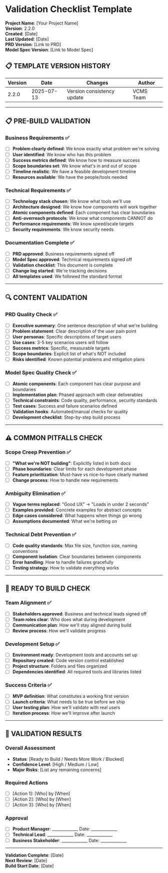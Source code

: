 # Validation Checklist Template

**Project Name**: [Your Project Name]  
**Version**: 2.2.0  
**Created**: [Date]  
**Last Updated**: [Date]  
**PRD Version**: [Link to PRD]  
**Model Spec Version**: [Link to Model Spec]

## 📋 **TEMPLATE VERSION HISTORY**
| Version | Date | Changes | Author |
|---------|------|---------|---------|
| 2.2.0 | 2025-07-13 | Version consistency update | VCMS Team |

---

## 📋 **PRE-BUILD VALIDATION**

### Business Requirements ✅
- [ ] **Problem clearly defined**: We know exactly what problem we're solving
- [ ] **User identified**: We know who has this problem
- [ ] **Success metrics defined**: We know how to measure success
- [ ] **Scope boundaries set**: We know what's in and out of scope
- [ ] **Timeline realistic**: We have a feasible development timeline
- [ ] **Resources available**: We have the people/tools needed

### Technical Requirements ✅
- [ ] **Technology stack chosen**: We know what tools we'll use
- [ ] **Architecture designed**: We know how components will work together
- [ ] **Atomic components defined**: Each component has clear boundaries
- [ ] **Anti-overreach protocols**: We know what components CANNOT do
- [ ] **Performance requirements**: We know speed/scale targets
- [ ] **Security requirements**: We know security needs

### Documentation Complete ✅
- [ ] **PRD approved**: Business requirements signed off
- [ ] **Model Spec approved**: Technical requirements signed off
- [ ] **Validation checklist**: This document is complete
- [ ] **Change log started**: We're tracking decisions
- [ ] **All templates used**: We followed the standard format

---

## 🔍 **CONTENT VALIDATION**

### PRD Quality Check ✅
- [ ] **Executive summary**: One sentence description of what we're building
- [ ] **Problem statement**: Clear description of the user pain point
- [ ] **User personas**: Specific descriptions of target users
- [ ] **Use cases**: 3-5 key scenarios users will follow
- [ ] **Success metrics**: Specific, measurable targets
- [ ] **Scope boundaries**: Explicit list of what's NOT included
- [ ] **Risks identified**: Known potential problems and mitigation plans

### Model Spec Quality Check ✅
- [ ] **Atomic components**: Each component has clear purpose and boundaries
- [ ] **Implementation plan**: Phased approach with clear deliverables
- [ ] **Technical constraints**: Code quality, performance, security standards
- [ ] **Test cases**: Success and failure scenarios defined
- [ ] **Validation hooks**: Automated/manual checks for quality
- [ ] **Development checklist**: Step-by-step build process

---

## ⚠️ **COMMON PITFALLS CHECK**

### Scope Creep Prevention ✅
- [ ] **"What we're NOT building"**: Explicitly listed in both docs
- [ ] **Phase boundaries**: Clear limits for each development phase
- [ ] **Feature prioritization**: Must-have vs nice-to-have clearly marked
- [ ] **Change process**: How to handle new requirements

### Ambiguity Elimination ✅
- [ ] **Vague terms replaced**: "Good UX" → "Loads in under 2 seconds"
- [ ] **Examples provided**: Concrete examples for abstract concepts
- [ ] **Edge cases considered**: What happens when things go wrong
- [ ] **Assumptions documented**: What we're betting on

### Technical Debt Prevention ✅
- [ ] **Code quality standards**: Max file size, function size, naming conventions
- [ ] **Component isolation**: Clear boundaries between components
- [ ] **Error handling**: How to handle failures gracefully
- [ ] **Testing strategy**: How to validate everything works

---

## 🚀 **READY TO BUILD CHECK**

### Team Alignment ✅
- [ ] **Stakeholders approved**: Business and technical leads signed off
- [ ] **Team roles clear**: Who does what during development
- [ ] **Communication plan**: How we'll stay aligned during build
- [ ] **Review process**: How we'll validate progress

### Development Setup ✅
- [ ] **Environment ready**: Development tools and accounts set up
- [ ] **Repository created**: Code version control established
- [ ] **Project structure**: Folders and files organized
- [ ] **Dependencies identified**: All required tools and libraries listed

### Success Criteria ✅
- [ ] **MVP definition**: What constitutes a working first version
- [ ] **Launch criteria**: What needs to be true before we ship
- [ ] **User testing plan**: How we'll validate with real users
- [ ] **Iteration process**: How we'll improve after launch

---

## 📝 **VALIDATION RESULTS**

### Overall Assessment
- **Status**: [Ready to Build / Needs More Work / Blocked]
- **Confidence Level**: [High / Medium / Low]
- **Major Risks**: [List any remaining concerns]

### Required Actions
- [ ] [Action 1]: [Who] by [When]
- [ ] [Action 2]: [Who] by [When]
- [ ] [Action 3]: [Who] by [When]

### Approval
- [ ] **Product Manager**: _____________ Date: _____________
- [ ] **Technical Lead**: _____________ Date: _____________
- [ ] **Business Stakeholder**: _____________ Date: _____________

---

**Validation Complete**: [Date]  
**Next Review**: [Date]  
**Build Start Date**: [Date] 